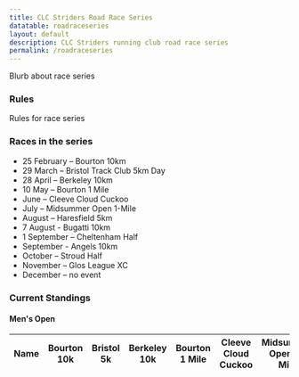 ```yaml
---
title: CLC Striders Road Race Series
datatable: roadraceseries
layout: default
description: CLC Striders running club road race series
permalink: /roadraceseries
---
```


Blurb about race series

### Rules

Rules for race series

### Races in the series

- 25 February – Bourton 10km
- 29 March – Bristol Track Club 5km Day
- 28 April – Berkeley 10km
- 10 May – Bourton 1 Mile
- June – Cleeve Cloud Cuckoo
- July – Midsummer Open 1-Mile
- August – Haresfield 5km
- 7 August - Bugatti 10km
- 1 September – Cheltenham Half
- September - Angels 10km
- October – Stroud Half
- November – Glos League XC
- December – no event

### Current Standings

#### Men's Open

<table id="site_data_roadraceseries_menopen" style="width:100%">
    <thead>
        <tr>
            <th data-field="Name">Name</th>
            <th data-field="bourton10k">Bourton 10k</th>
            <th data-field="bristol">Bristol 5k</th>
            <th data-field="berkeley">Berkeley 10k</th>
            <th data-field="bourton1mile">Bourton 1 Mile</th>
            <th data-field="cleeve">Cleeve Cloud Cuckoo</th>
            <th data-field="midsummer">Midsummer Open 1-Mile</th>
            <th data-field="haresfield">Haresfield 5k</th>
            <th data-field="bugatti">Bugatti 10k</th>
            <th data-field="cheltenhamhalf">Cheltenham Half</th>
            <th data-field="angels">Angels 10k</th>
            <th data-field="stroudhalf">Stroud Half</th>
            <th data-field="glosxc">Glos League XC</th>
            <th data-field="total">Total</th>
            <th data-field="rank">Rank</th>
        </tr>
    </thead>
</table>
